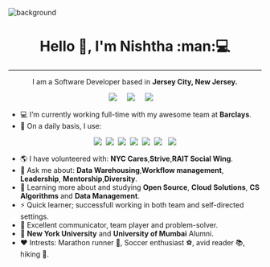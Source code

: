 ![background](https://i1.wp.com/linkedinheaders.com/wp-content/uploads/2018/02/sunset-ocean-header.jpg?fit=1584%2C396&ssl=1)

<h1 align='center'> Hello 👋, I'm Nishtha   :man:💻 </h1>

___________________________________________________________________________________________________________________________________________________________________________________

<p align='center'>
  I am a Software Developer based in <b>Jersey City, New Jersey.</b> 
</p>

<p align='center'>
  <a href="https://twitter.com/nishta_xyz"><img src="https://img.shields.io/badge/twitter-%231DA1F2.svg?&style=for-the-badge&logo=twitter&logoColor=white" /></a>&nbsp;&nbsp;&nbsp;&nbsp;
  <a href="https://www.linkedin.com/in/nishtha-6465934620/"><img src="https://img.shields.io/badge/linkedin-%230077B5.svg?&style=for-the-badge&logo=linkedin&logoColor=white" /></a>&nbsp;&nbsp;&nbsp;&nbsp;
  <a href="mailto:npb258@nyu.edu?subject=Olá%20Stefany"><img src="https://img.shields.io/badge/gmail-%23D14836.svg?&style=for-the-badge&logo=gmail&logoColor=white" /></a>&nbsp;&nbsp;&nbsp;&nbsp;
</p>



* :computer: I’m currently working full-time with my awesome team at **Barclays**.
* :battery:  On  a daily basis, I use:
 <p align='center'>
 <img src="https://img.shields.io/badge/java-%23ED8B00.svg?&style=for-the-badge&logo=java&logoColor=white"/>&nbsp;&nbsp;<img src="https://img.shields.io/badge/python%20-%2314354C.svg?&style=for-the-badge&logo=python&logoColor=white"/>&nbsp;&nbsp;<img src="https://img.shields.io/badge/mysql-%2300f.svg?&style=for-the-badge&logo=mysql&logoColor=white"/>&nbsp;&nbsp;<img src="https://img.shields.io/badge/bitbucket%20-%230047B3.svg?&style=for-the-badge&logo=bitbucket&logoColor=white"/>&nbsp;&nbsp;<img src="https://img.shields.io/badge/AWS%20-%23FF9900.svg?&style=for-the-badge&logo=amazon-aws&logoColor=white"/>&nbsp;&nbsp;<img src="https://img.shields.io/badge/apache%20-%23D42029.svg?&style=for-the-badge&logo=apache&logoColor=white"/>&nbsp;&nbsp;
  <img src="https://img.shields.io/badge/Jupyter%20-%23F37626.svg?&style=for-the-badge&logo=Jupyter&logoColor=white" />
</p>

* :earth_americas: I have volunteered with: **NYC Cares**,**Strive**,**RAIT Social Wing**.
* 💬 Ask me about: **Data Warehousing**,**Workflow management**, **Leadership**, **Mentorship**,**Diversity**.
* :baby: Learning more about and studying **Open Source**, **Cloud Solutions**, **CS Algorithms** and **Data Management**.
* ⚡ Quick learner; successfull working in both team and self-directed settings.
* :metal: Excellent communicator, team player and problem-solver.
* :office: **New York University** and **University of Mumbai** Alumni.
* :heart: Intrests: Marathon runner :runner:, Soccer enthusiast :soccer:, avid reader :books:, hiking :sunrise_over_mountains:.

